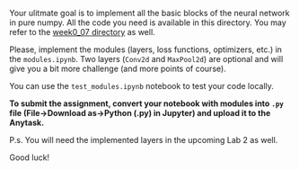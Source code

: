 Your ulitmate goal is to implement all the basic blocks of the neural network in pure numpy. All the code you need is available in this directory. You may refer to the [week0_07 directory](https://github.com/girafe-ai/ml-course/tree/22f_basic/week0_07_intro_to_DL) as well.

Please, implement the modules (layers, loss functions, optimizers, etc.) in the `modules.ipynb`. Two layers (`Conv2d` and `MaxPool2d`) are optional and will give you a bit more challenge (and more points of course).

You can use the `test_modules.ipynb` notebook to test your code locally.

__To submit the assignment, convert your notebook with modules into `.py` file (File->Download as->Python (.py) in Jupyter) and upload it to the Anytask.__

P.s. You will need the implemented layers in the upcoming Lab 2 as well. 

Good luck!
